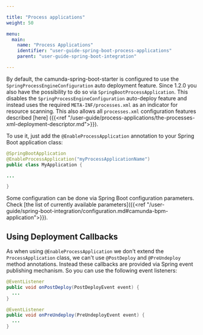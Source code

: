 ```yaml
---

title: "Process applications"
weight: 50

menu:
  main:
    name: "Process Applications"
    identifier: "user-guide-spring-boot-process-applications"
    parent: "user-guide-spring-boot-integration"

---
```


By default, the camunda-spring-boot-starter is configured to use the `SpringProcessEngineConfiguration` auto deployment feature.
Since 1.2.0 you also have the possibility to do so via `SpringBootProcessApplication`. This disables the `SpringProcessEngineConfiguration`
auto-deploy feature and instead uses the required `META-INF/processes.xml` as an indicator for resource scanning.
This also allows all `processes.xml` configuration features described [here] ({{<ref "/user-guide/process-applications/the-processes-xml-deployment-descriptor.md">}}).

To use it, just add the `@EnableProcessApplication` annotation to your Spring Boot application class:

```java
@SpringBootApplication
@EnableProcessApplication("myProcessApplicationName")
public class MyApplication {

...

}
```

Some configuration can be done via Spring Boot configuration parameters. Check [the list of currently available parameters]({{<ref "/user-guide/spring-boot-integration/configuration.md#camunda-bpm-application">}}). 

## Using Deployment Callbacks

As when using `@EnableProcessApplication` we don't extend the `ProcessApplication` class,
we can't use `@PostDeploy` and `@PreUndeploy` method annotations. Instead these callbacks
are provided via Spring event publishing mechanism. So you can use the following event listeners:

```java
@EventListener
public void onPostDeploy(PostDeployEvent event) {
  ...
}

@EventListener
public void onPreUndeploy(PreUndeployEvent event) {
  ...
}
```